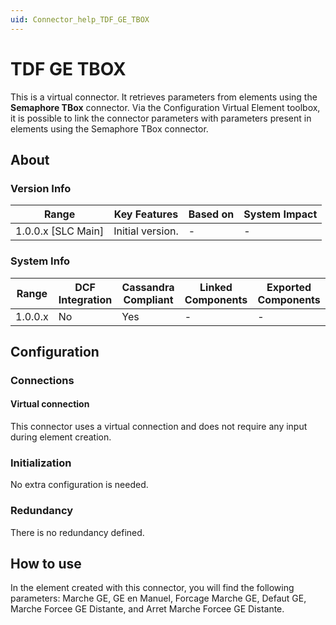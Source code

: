 ```yaml
---
uid: Connector_help_TDF_GE_TBOX
---
```


# TDF GE TBOX

This is a virtual connector. It retrieves parameters from elements using the **Semaphore TBox** connector. Via the Configuration Virtual Element toolbox, it is possible to link the connector parameters with parameters present in elements using the Semaphore TBox connector.

## About

### Version Info

| Range                | Key Features     | Based on     | System Impact     |
|----------------------|------------------|--------------|-------------------|
| 1.0.0.x [SLC Main]   | Initial version. | -            | -                 |

### System Info

| Range     | DCF Integration     | Cassandra Compliant     | Linked Components     | Exported Components     |
|-----------|---------------------|-------------------------|-----------------------|-------------------------|
| 1.0.0.x   | No                  | Yes                     | -                     | -                       |

## Configuration

### Connections

#### Virtual connection

This connector uses a virtual connection and does not require any input during element creation.

### Initialization

No extra configuration is needed.

### Redundancy

There is no redundancy defined.

## How to use

In the element created with this connector, you will find the following parameters: Marche GE, GE en Manuel, Forcage Marche GE, Defaut GE, Marche Forcee GE Distante, and Arret Marche Forcee GE Distante.
